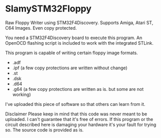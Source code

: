 # SlamySTM32Floppy
Raw Floppy Writer using STM32F4Discovery. Supports Amiga, Atari ST, C64 Images. Even copy protected.

You need a STM32F4Discovery board to execute this program.
An OpenOCD flashing script is included to work with the integrated STLink.

This program is capable of writing certain floppy image formats.
* .adf
* .ipf (a few copy protections are written without change)
* .st
* .dsk
* .d64
* .g64 (a few copy protections are written as is. but some are not working)

I've uploaded this piece of software so that others can learn from it.

Disclaimer
Please keep in mind that this code was never meant to be uploaded. I can't guarantee that it's free of errors.
If this program or the circuit described here is damaging your hardware it's your fault for trying so.
The source code is provided as is.
